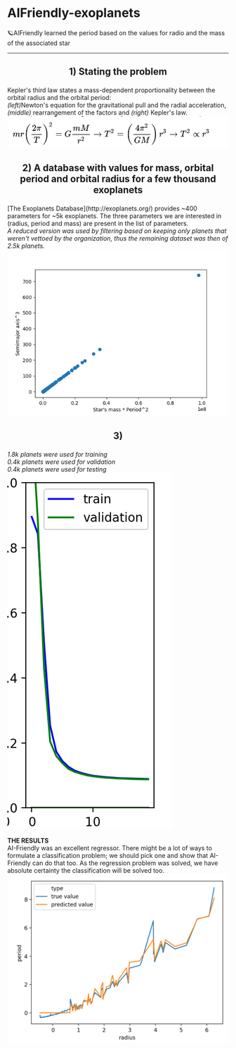 # AIFriendly-exoplanets
:ringed_planet:AIFriendly learned the period based on the values for radio and the mass of the associated star

---

<h2><p align="center">1) Stating the problem</p></h2>
Kepler's third law states a mass-dependent proportionality between the orbital radius and the orbital period: <br>
<i>(left)</i>Newton's equation for the gravitational pull and the radial acceleration, <i>(middle)</i> rearrangement of the factors and <i>(right)</i> Kepler's law.
<img src="images/equation.png">

<h2><p align="center">2) A database with values for mass, orbital period and orbital radius for a few thousand exoplanets</p></h2>
[The Exoplanets Database](http://exoplanets.org/) provides ~400 parameters for ~5k exoplanets. The three parameters we are interested in (radius, period and mass) are present in the list of parameters.<br>
<i>A reduced version was used by filtering based on keeping only planets that weren't vettoed by the organization, thus the remaining dataset was then of 2.5k planets.</i><br>
<img src="images/perfect_line.png">

<h2><p align="center">3) </p></h2>
<i>1.8k planets were used for training<br>
0.4k planets were used for validation<br>
0.4k planets were used for testing<br></i>
<img src="images/training.png">

<b>THE RESULTS</b><br>
AI-Friendly was an excellent regressor. 
There might be a lot of ways to formulate a classification problem; we should pick one and show that AI-Friendly can do that too.
As the regression problem was solved, we have absolute certainty the classification will be solved too.
<img src="./images/result.png">
